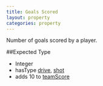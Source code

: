 ```yaml
---
title: Goals Scored
layout: property
categories: property
---
```


Number of goals scored by a player.

##Expected Type

*   Integer
*   hasType [drive](drive), [shot](shot)
*   adds 10 to [teamScore](teamScore)
